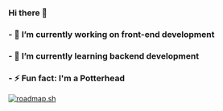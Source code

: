 ### Hi there 👋
### - 🔭 I’m currently working on front-end development 
### - 🌱 I’m currently learning backend development
### - ⚡ Fun fact: I'm a Potterhead 

<a href="https://roadmap.sh"><img src="https://api.roadmap.sh/v1-badge/wide/650adf10d5295d7a8129a517?variant=dark" alt="roadmap.sh"/></a>
